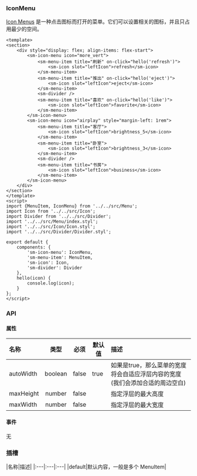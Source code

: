 ### IconMenu

[Icon Menus](https://www.google.com/design/spec/components/menus.html#menus-usage) 是一种点击图标而打开的菜单。它们可以设置相关的图标，并且只占用最少的空间。

```san IconMenu
<template>
<section>
    <div style="display: flex; align-items: flex-start">
        <sm-icon-menu icon="more_vert">
            <sm-menu-item title="刷新" on-click="hello('refresh')">
                <sm-icon slot="leftIcon">refresh</sm-icon>
            </sm-menu-item>
            <sm-menu-item title="推出" on-click="hello('eject')">
                <sm-icon slot="leftIcon">eject</sm-icon>
            </sm-menu-item>
            <sm-divider />
            <sm-menu-item title="喜欢" on-click="hello('like')">
                <sm-icon slot="leftIcon">favorite</sm-icon>
            </sm-menu-item>
        </sm-icon-menu>
        <sm-icon-menu icon="airplay" style="margin-left: 1rem">
            <sm-menu-item title="客厅">
                <sm-icon slot="leftIcon">brightness_5</sm-icon>
            </sm-menu-item>
            <sm-menu-item title="卧室">
                <sm-icon slot="leftIcon">brightness_3</sm-icon>
            </sm-menu-item>
            <sm-divider />
            <sm-menu-item title="书房">
                <sm-icon slot="leftIcon">business</sm-icon>
            </sm-menu-item>
        </sm-icon-menu>
    </div>
</section>
</template>
<script>
import {MenuItem, IconMenu} from '../../src/Menu';
import Icon from '../../src/Icon';
import Divider from '../../src/Divider';
import '../../src/Menu/index.styl';
import '../../src/Icon/Icon.styl';
import '../../src/Divider/Divider.styl';

export default {
    components: {
        'sm-icon-menu': IconMenu,
        'sm-menu-item': MenuItem,
        'sm-icon': Icon,
        'sm-divider': Divider
    },
    hello(icon) {
        console.log(icon);
    }
};
</script>
```

### API

#### 属性
|名称|类型|必须|默认值|描述|
|:---|:---:|---|---|:---|
|autoWidth|boolean|false|true|如果是true，那么菜单的宽度将会自适应浮层内容的宽度(我们会添加合适的周边空白)|
|maxHeight|number|false||指定浮层的最大高度|
|maxWidth|number|false||指定浮层的最大宽度|

#### 事件
无

### 插槽
|名称|描述|
|:---|:---|:---|
|default|默认内容，一般是多个 MenuItem|
